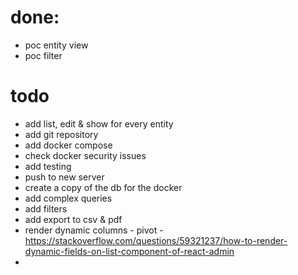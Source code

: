 # done:
* poc entity view
* poc filter

# todo
* add list, edit & show for every entity
* add git repository
* add docker compose
* check docker security issues
* add testing
* push to new server
* create a copy of the db for the docker
* add complex queries
* add filters
* add export to csv & pdf
* render dynamic columns - pivot - https://stackoverflow.com/questions/59321237/how-to-render-dynamic-fields-on-list-component-of-react-admin
* 